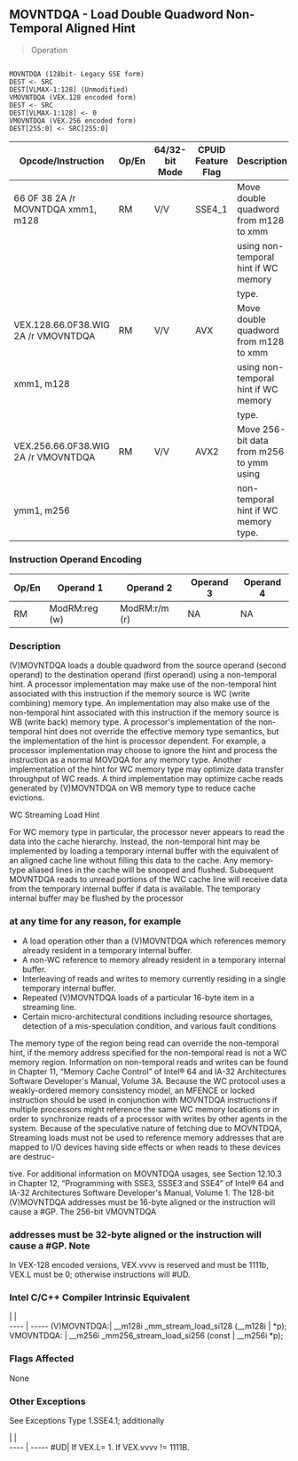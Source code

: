 ## MOVNTDQA  -  Load Double Quadword Non-Temporal Aligned Hint

> Operation
``` slim

MOVNTDQA (128bit- Legacy SSE form)
DEST <- SRC
DEST[VLMAX-1:128] (Unmodified)
VMOVNTDQA (VEX.128 encoded form)
DEST <- SRC
DEST[VLMAX-1:128] <- 0
VMOVNTDQA (VEX.256 encoded form)
DEST[255:0] <- SRC[255:0]

```

 Opcode/Instruction                 | Op/En| 64/32-bit Mode| CPUID Feature Flag| Description                             
 ---  | --- | --- | --- | ---
 66 0F 38 2A /r MOVNTDQA xmm1, m128 | RM   | V/V           | SSE4_1            | Move double quadword from m128 to xmm   
                                    |      |               |                   | using non-temporal hint if WC memory    
                                    |      |               |                   | type.                                   
 VEX.128.66.0F38.WIG 2A /r VMOVNTDQA| RM   | V/V           | AVX               | Move double quadword from m128 to xmm   
 xmm1, m128                         |      |               |                   | using non-temporal hint if WC memory    
                                    |      |               |                   | type.                                   
 VEX.256.66.0F38.WIG 2A /r VMOVNTDQA| RM   | V/V           | AVX2              | Move 256-bit data from m256 to ymm using
 ymm1, m256                         |      |               |                   | non-temporal hint if WC memory type.    

### Instruction Operand Encoding
 Op/En| Operand 1    | Operand 2    | Operand 3| Operand 4
 ---  | --- | --- | --- | ---
 RM   | ModRM:reg (w)| ModRM:r/m (r)| NA       | NA       

### Description
(V)MOVNTDQA loads a double quadword from the source operand (second operand)
to the destination operand (first operand) using a non-temporal hint. A processor
implementation may make use of the non-temporal hint associated with this instruction
if the memory source is WC (write combining) memory type. An implementation
may also make use of the non-temporal hint associated with this instruction
if the memory source is WB (write back) memory type. A processor's implementation
of the non-temporal hint does not override the effective memory type semantics,
but the implementation of the hint is processor dependent. For example, a processor
implementation may choose to ignore the hint and process the instruction as
a normal MOVDQA for any memory type. Another implementation of the hint for
WC memory type may optimize data transfer throughput of WC reads. A third implementation
may optimize cache reads generated by (V)MOVNTDQA on WB memory type to reduce
cache evictions.

WC Streaming Load Hint

For WC memory type in particular, the processor never appears to read the data
into the cache hierarchy. Instead, the non-temporal hint may be implemented
by loading a temporary internal buffer with the equivalent of an aligned cache
line without filling this data to the cache. Any memory-type aliased lines in
the cache will be snooped and flushed. Subsequent MOVNTDQA reads to unread portions
of the WC cache line will receive data from the temporary internal buffer if
data is available. The temporary internal buffer may be flushed by the processor
### at any time for any reason, for example

 - A load operation other than a (V)MOVNTDQA which references memory already resident
in a temporary internal buffer.
 - A non-WC reference to memory already resident in a temporary internal buffer.
 - Interleaving of reads and writes to memory currently residing in a single temporary
internal buffer.
 - Repeated (V)MOVNTDQA loads of a particular 16-byte item in a streaming line.
 - Certain micro-architectural conditions including resource shortages, detection
of a mis-speculation condition, and various fault conditions

The memory type of the region being read can override the non-temporal hint,
if the memory address specified for the non-temporal read is not a WC memory
region. Information on non-temporal reads and writes can be found in Chapter
11, “Memory Cache Control” of Intel® 64 and IA-32 Architectures Software Developer's
Manual, Volume 3A. Because the WC protocol uses a weakly-ordered memory consistency
model, an MFENCE or locked instruction should be used in conjunction with MOVNTDQA
instructions if multiple processors might reference the same WC memory locations
or in order to synchronize reads of a processor with writes by other agents
in the system. Because of the speculative nature of fetching due to MOVNTDQA,
Streaming loads must not be used to reference memory addresses that are mapped
to I/O devices having side effects or when reads to these devices are destruc-

tive. For additional information on MOVNTDQA usages, see Section 12.10.3 in
Chapter 12, “Programming with SSE3, SSSE3 and SSE4” of Intel® 64 and IA-32 Architectures
Software Developer's Manual, Volume 1. The 128-bit (V)MOVNTDQA addresses must
be 16-byte aligned or the instruction will cause a #GP. The 256-bit VMOVNTDQA
### addresses must be 32-byte aligned or the instruction will cause a #GP. Note
In VEX-128 encoded versions, VEX.vvvv is reserved and must be 1111b, VEX.L must
be 0; otherwise instructions will #UD.



### Intel C/C++ Compiler Intrinsic Equivalent
   | |  
---- | -----
 (V)MOVNTDQA:| __m128i _mm_stream_load_si128 (__m128i 
             | \*p);                                   
 VMOVNTDQA:  | __m256i _mm256_stream_load_si256 (const
             | __m256i \*p);                           

### Flags Affected
None


### Other Exceptions
See Exceptions Type 1.SSE4.1; additionally

   | |  
---- | -----
 #UD| If VEX.L= 1. If VEX.vvvv != 1111B.
